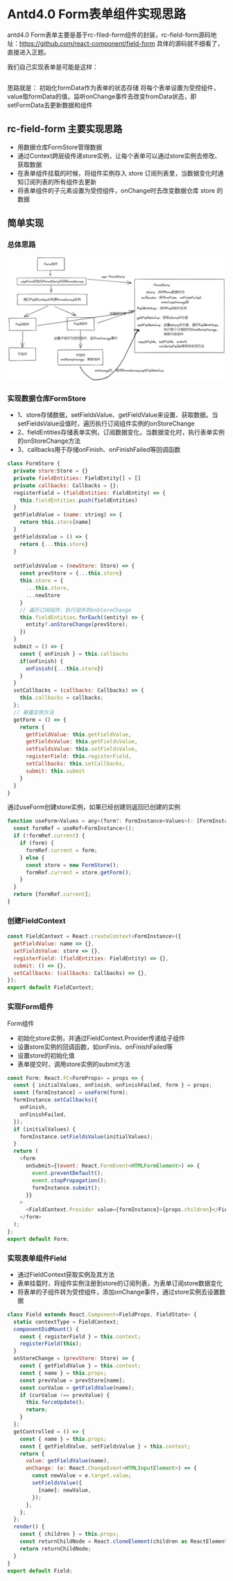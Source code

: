 
# Antd4.0 Form表单组件实现思路
antd4.0 Form表单主要是基于rc-filed-form组件的封装，rc-field-form源码地址：https://github.com/react-component/field-form  具体的源码就不细看了，直接进入正题。

我们自己实现表单是可能是这样：
```js

```
思路就是：
  初始化formData作为表单的状态存储
  将每个表单设置为受控组件，value取formData的值，监听onChange事件去改变fromData状态，即setFormData去更新数据和组件
  
## rc-field-form 主要实现思路
+ 用数据仓库FormStore管理数据
+ 通过Context跨层级传递store实例，让每个表单可以通过store实例去修改、获取数据
+ 在表单组件挂载的时候，将组件实例存入 store 订阅列表里，当数据变化时通知订阅列表的所有组件去更新
+ 将表单组件的子元素设置为受控组件，onChange时去改变数据仓库 store 的数据

## 简单实现
### 总体思路
![Form思维导图](./Form思维导图.png)
### 实现数据仓库FormStore
+ 1、store存储数据，setFieldsValue、getFieldValue来设置、获取数据。当setFieldsValue设值时，遍历执行订阅组件实例的onStoreChange
+ 2、fieldEntities存储表单实例，订阅数据变化，当数据变化时，执行表单实例的onStoreChange方法
+ 3、callbacks用于存储onFinish、onFinishFailed等回调函数
```js
class FormStore {
  private store:Store = {}
  private fieldEntities: FieldEntity[] = []
  private callbacks: Callbacks = {};
  registerField = (fieldEntities: FieldEntity) => {
    this.fieldEntities.push(fieldEntities)
  }
  getFieldValue = (name: string) => {
    return this.store[name]
  }
  getFieldsValue = () => {
    return {...this.store}
  }
  
  setFieldsValue = (newStore: Store) => {
    const prevStore = {...this.store}
    this.store = {
      ...this.store,
      ...newStore
    }
    // 遍历订阅组件，执行组件的onStoreChange
    this.fieldEntities.forEach((entity) => {
      entity?.onStoreChange(prevStore);
    })
  }
  submit = () => {
    const { onFinish } = this.callbacks
    if(onFinish) {
      onFinish({...this.store})
    }
  }
  setCallbacks = (callbacks: Callbacks) => {
    this.callbacks = callbacks;
  };
  // 暴露实例方法
  getForm = () => {
    return {
      getFieldValue: this.getFieldValue,
      getFieldsValue: this.getFieldsValue,
      setFieldsValue: this.setFieldsValue,
      registerField: this.registerField,
      setCallbacks: this.setCallbacks,
      submit: this.submit
    }
  }
}
```
通过useForm创建store实例，如果已经创建则返回已创建的实例
```js
function useForm<Values = any>(form?: FormInstance<Values>): [FormInstance<Values>] {
  const formRef = useRef<FormInstance>();
  if (!formRef.current) {
    if (form) {
      formRef.current = form;
    } else {
      const store = new FormStore();
      formRef.current = store.getForm();
    }
  }
  return [formRef.current];
}
```
### 创建FieldContext
```js
const FieldContext = React.createContext<FormInstance>({
  getFieldValue: name => {},
  setFieldsValue: store => {},
  registerField: (fieldEntities: FieldEntity) => {},
  submit: () => {},
  setCallbacks: (callbacks: Callbacks) => {},
});
export default FieldContext;
```
### 实现Form组件
Form组件
+ 初始化store实例，并通过FieldContext.Provider传递给子组件
+ 设置store实例的回调函数，如onFinis、onFinishFailed等
+ 设置store的初始化值
+ 表单提交时，调用store实例的submit方法
```js
const Form: React.FC<FormProps> = props => {
  const { initialValues, onFinish, onFinishFailed, form } = props;
  const [formInstance] = useForm(form);
  formInstance.setCallbacks({
    onFinish,
    onFinishFailed,
  });
  if (initialValues) {
    formInstance.setFieldsValue(initialValues);
  }
  return (
    <form
      onSubmit={(event: React.FormEvent<HTMLFormElement>) => {
        event.preventDefault();
        event.stopPropagation();
        formInstance.submit();
      }}
    >
      <FieldContext.Provider value={formInstance}>{props.children}</FieldContext.Provider>
    </form>
  );
};
export default Form;
```
### 实现表单组件Field
+ 通过FieldContext获取实例及其方法
+ 表单挂载时，将组件实例注册到store的订阅列表，为表单订阅store数据变化
+ 将表单的子组件转为受控组件，添加onChange事件，通过store实例去设置数据
```js
class Field extends React.Component<FieldProps, FieldState> {
  static contextType = FieldContext;
  componentDidMount() {
    const { registerField } = this.context;
    registerField(this);
  }
  onStoreChange = (prevStore: Store) => {
    const { getFieldValue } = this.context;
    const { name } = this.props;
    const prevValue = prevStore[name];
    const curValue = getFieldValue(name);
    if (curValue !== prevValue) {
      this.forceUpdate();
      return;
    }
  };
  getControlled = () => {
    const { name } = this.props;
    const { getFieldValue, setFieldsValue } = this.context;
    return {
      value: getFieldValue(name),
      onChange: (e: React.ChangeEvent<HTMLInputElement>) => {
        const newValue = e.target.value;
        setFieldsValue({
          [name]: newValue,
        });
      },
    };
  };
  render() {
    const { children } = this.props;
    const returnChildNode = React.cloneElement(children as ReactElement, this.getControlled());
    return returnChildNode;
  }
}
export default Field;
```

